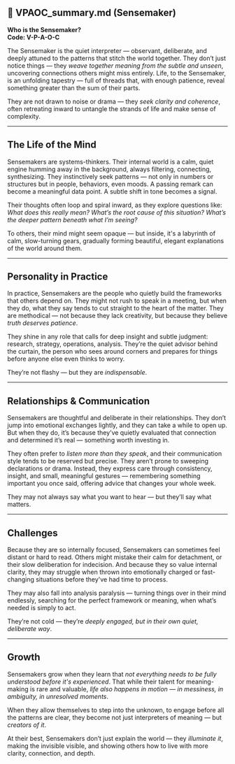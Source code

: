 ## 📄 VPAOC_summary.md (Sensemaker)

**Who is the Sensemaker?**  
**Code: V-P-A-O-C**

The Sensemaker is the quiet interpreter — observant, deliberate, and deeply attuned to the patterns that stitch the world together. They don’t just notice things — they *weave together meaning from the subtle and unseen*, uncovering connections others might miss entirely. Life, to the Sensemaker, is an unfolding tapestry — full of threads that, with enough patience, reveal something greater than the sum of their parts.

They are not drawn to noise or drama — they *seek clarity and coherence*, often retreating inward to untangle the strands of life and make sense of complexity.

---

## The Life of the Mind

Sensemakers are systems-thinkers. Their internal world is a calm, quiet engine humming away in the background, always filtering, connecting, synthesizing. They instinctively seek patterns — not only in numbers or structures but in people, behaviors, even moods. A passing remark can become a meaningful data point. A subtle shift in tone becomes a signal.

Their thoughts often loop and spiral inward, as they explore questions like: *What does this really mean? What’s the root cause of this situation? What’s the deeper pattern beneath what I’m seeing?*

To others, their mind might seem opaque — but inside, it's a labyrinth of calm, slow-turning gears, gradually forming beautiful, elegant explanations of the world around them.

---

## Personality in Practice

In practice, Sensemakers are the people who quietly build the frameworks that others depend on. They might not rush to speak in a meeting, but when they do, what they say tends to cut straight to the heart of the matter. They are methodical — not because they lack creativity, but because they believe *truth deserves patience*.

They shine in any role that calls for deep insight and subtle judgment: research, strategy, operations, analysis. They’re the quiet advisor behind the curtain, the person who sees around corners and prepares for things before anyone else even thinks to worry.

They’re not flashy — but they are *indispensable*.

---

## Relationships & Communication

Sensemakers are thoughtful and deliberate in their relationships. They don’t jump into emotional exchanges lightly, and they can take a while to open up. But when they do, it’s because they’ve quietly evaluated that connection and determined it’s real — something worth investing in.

They often prefer to *listen more than they speak*, and their communication style tends to be reserved but precise. They aren’t prone to sweeping declarations or drama. Instead, they express care through consistency, insight, and small, meaningful gestures — remembering something important you once said, offering advice that changes your whole week.

They may not always say what you want to hear — but they’ll say what matters.

---

## Challenges

Because they are so internally focused, Sensemakers can sometimes feel distant or hard to read. Others might mistake their calm for detachment, or their slow deliberation for indecision. And because they so value internal clarity, they may struggle when thrown into emotionally charged or fast-changing situations before they've had time to process.

They may also fall into analysis paralysis — turning things over in their mind endlessly, searching for the perfect framework or meaning, when what’s needed is simply to act.

They’re not cold — they’re *deeply engaged, but in their own quiet, deliberate way*.

---

## Growth

Sensemakers grow when they learn that *not everything needs to be fully understood before it's experienced*. That while their talent for meaning-making is rare and valuable, *life also happens in motion — in messiness, in ambiguity, in unresolved moments*. 

When they allow themselves to step into the unknown, to engage before all the patterns are clear, they become not just interpreters of meaning — but *creators of it*.

At their best, Sensemakers don’t just explain the world — they *illuminate it*, making the invisible visible, and showing others how to live with more clarity, connection, and depth.
